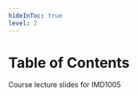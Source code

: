 ```yaml
---
hideInToc: true
level: 2
---
```


# Table of Contents

Course lecture slides for IMD1005

<Toc columns="1" maxDepth="1" minDepth="1" mode="all" />
